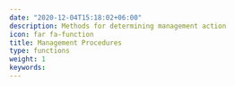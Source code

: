 ```yaml
---
date: "2020-12-04T15:18:02+06:00"
description: Methods for determining management action
icon: far fa-function
title: Management Procedures
type: functions
weight: 1
keywords: 
---
```

